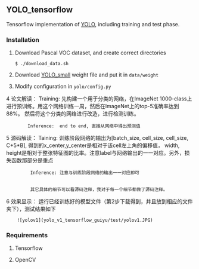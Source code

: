 ## YOLO_tensorflow

Tensorflow implementation of [YOLO](https://arxiv.org/pdf/1506.02640.pdf), including training and test phase.

### Installation


1. Download Pascal VOC dataset, and create correct directories
	```Shell
	$ ./download_data.sh
	```

2. Download [YOLO_small](https://drive.google.com/file/d/0B5aC8pI-akZUNVFZMmhmcVRpbTA/view?usp=sharing)
weight file and put it in `data/weight`

3. Modify configuration in `yolo/config.py`

4 论文解读： Training:  先构建一个用于分类的网络，在ImageNet 1000-class上进行预训练。用这个网络训练一周，然后在ImageNet上的top-5准确率达到88%。                        然后将这个分类的网络进行改造，进行检测训练。
	
            Inference:  end to end, 直接从网络中得出预测值
	  
5  源码解读： Taining:  训练阶段网络的输出为[batch_size, cell_size, cell_size, C+5*B], 得到的x_center,y_center是相对于该cell左上角的偏移值，                  width, height是相对于整张特征图的比率。注意label与网络输出的一一对应。另外，损失函数那部分是重点

             Inference: 注意与训练阶段网络的输出一一对应即可


             其它具体的细节可以看源码注释，我对于每一个细节都做了源码注释。
	    
6  效果显示： 运行已经训练好的模型文件（第2步下载得到，并且放到相应的文件夹下），测试结果如下
            
	    ![yolov1](yolo_v1_tensorflow_guiyu/test/yolov1.JPG)



### Requirements
1. Tensorflow

2. OpenCV
